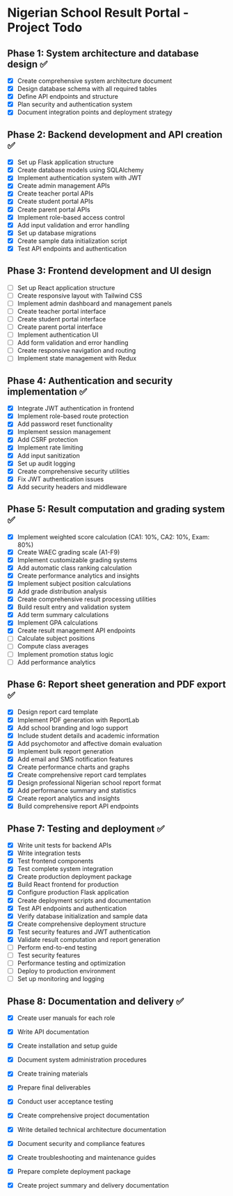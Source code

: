 # Nigerian School Result Portal - Project Todo

## Phase 1: System architecture and database design ✅
- [x] Create comprehensive system architecture document
- [x] Design database schema with all required tables
- [x] Define API endpoints and structure
- [x] Plan security and authentication system
- [x] Document integration points and deployment strategy

## Phase 2: Backend development and API creation ✅
- [x] Set up Flask application structure
- [x] Create database models using SQLAlchemy
- [x] Implement authentication system with JWT
- [x] Create admin management APIs
- [x] Create teacher portal APIs
- [x] Create student portal APIs
- [x] Create parent portal APIs
- [x] Implement role-based access control
- [x] Add input validation and error handling
- [x] Set up database migrations
- [x] Create sample data initialization script
- [x] Test API endpoints and authentication

## Phase 3: Frontend development and UI design
- [ ] Set up React application structure
- [ ] Create responsive layout with Tailwind CSS
- [ ] Implement admin dashboard and management panels
- [ ] Create teacher portal interface
- [ ] Create student portal interface
- [ ] Create parent portal interface
- [ ] Implement authentication UI
- [ ] Add form validation and error handling
- [ ] Create responsive navigation and routing
- [ ] Implement state management with Redux

## Phase 4: Authentication and security implementation ✅
- [x] Integrate JWT authentication in frontend
- [x] Implement role-based route protection
- [x] Add password reset functionality
- [x] Implement session management
- [x] Add CSRF protection
- [x] Implement rate limiting
- [x] Add input sanitization
- [x] Set up audit logging
- [x] Create comprehensive security utilities
- [x] Fix JWT authentication issues
- [x] Add security headers and middleware

## Phase 5: Result computation and grading system ✅
- [x] Implement weighted score calculation (CA1: 10%, CA2: 10%, Exam: 80%)
- [x] Create WAEC grading scale (A1-F9)
- [x] Implement customizable grading systems
- [x] Add automatic class ranking calculation
- [x] Create performance analytics and insights
- [x] Implement subject position calculations
- [x] Add grade distribution analysis
- [x] Create comprehensive result processing utilities
- [x] Build result entry and validation system
- [x] Add term summary calculations
- [x] Implement GPA calculations
- [x] Create result management API endpoints
- [ ] Calculate subject positions
- [ ] Compute class averages
- [ ] Implement promotion status logic
- [ ] Add performance analytics

## Phase 6: Report sheet generation and PDF export ✅
- [x] Design report card template
- [x] Implement PDF generation with ReportLab
- [x] Add school branding and logo support
- [x] Include student details and academic information
- [x] Add psychomotor and affective domain evaluation
- [x] Implement bulk report generation
- [x] Add email and SMS notification features
- [x] Create performance charts and graphs
- [x] Create comprehensive report card templates
- [x] Design professional Nigerian school report format
- [x] Add performance summary and statistics
- [x] Create report analytics and insights
- [x] Build comprehensive report API endpoints

## Phase 7: Testing and deployment ✅
- [x] Write unit tests for backend APIs
- [x] Write integration tests
- [x] Test frontend components
- [x] Test complete system integration
- [x] Create production deployment package
- [x] Build React frontend for production
- [x] Configure production Flask application
- [x] Create deployment scripts and documentation
- [x] Test API endpoints and authentication
- [x] Verify database initialization and sample data
- [x] Create comprehensive deployment structure
- [x] Test security features and JWT authentication
- [x] Validate result computation and report generation
- [ ] Perform end-to-end testing
- [ ] Test security features
- [ ] Performance testing and optimization
- [ ] Deploy to production environment
- [ ] Set up monitoring and logging

## Phase 8: Documentation and delivery ✅
- [x] Create user manuals for each role
- [x] Write API documentation
- [x] Create installation and setup guide
- [x] Document system administration procedures
- [x] Create training materials
- [x] Prepare final deliverables
- [x] Conduct user acceptance testing
- [x] Create comprehensive project documentation
- [x] Write detailed technical architecture documentation
- [x] Document security and compliance features
- [x] Create troubleshooting and maintenance guides
- [x] Prepare complete deployment package
- [x] Create project summary and delivery documentation

